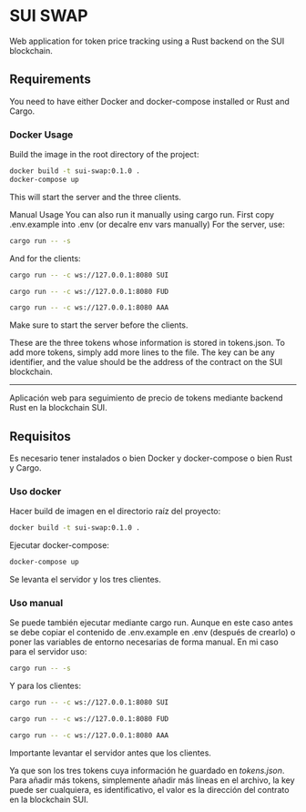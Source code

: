 # SUI SWAP

Web application for token price tracking using a Rust backend on the SUI blockchain.

## Requirements

You need to have either Docker and docker-compose installed or Rust and Cargo.

### Docker Usage

Build the image in the root directory of the project:

```bash
docker build -t sui-swap:0.1.0 .
docker-compose up
```

This will start the server and the three clients.

Manual Usage
You can also run it manually using cargo run. First copy .env.example into .env (or decalre env vars manually) For the server, use:

```bash
cargo run -- -s 
```

And for the clients:

```bash
cargo run -- -c ws://127.0.0.1:8080 SUI
```

```bash
cargo run -- -c ws://127.0.0.1:8080 FUD
```

```bash
cargo run -- -c ws://127.0.0.1:8080 AAA
```

Make sure to start the server before the clients.

These are the three tokens whose information is stored in tokens.json. To add more tokens, simply add more lines to the file. The key can be any identifier, and the value should be the address of the contract on the SUI blockchain.

---

Aplicación web para seguimiento de precio de tokens mediante backend Rust en la blockchain SUI.

## Requisitos

Es necesario tener instalados o bien Docker y docker-compose o bien Rust y Cargo.

### Uso docker

Hacer build de imagen en el directorio raíz del proyecto:

```bash
docker build -t sui-swap:0.1.0 .
```

Ejecutar docker-compose:

```bash
docker-compose up
```

Se levanta el servidor y los tres clientes.

### Uso manual

Se puede también ejecutar mediante cargo run. Aunque en este caso antes se debe copiar el contenido de .env.example en .env (después de crearlo) o poner las variables de entorno necesarias de forma manual. En mi caso para el servidor uso:

```bash
cargo run -- -s 
```

Y para los clientes:

```bash
cargo run -- -c ws://127.0.0.1:8080 SUI
```

```bash
cargo run -- -c ws://127.0.0.1:8080 FUD
```

```bash
cargo run -- -c ws://127.0.0.1:8080 AAA
```

Importante levantar el servidor antes que los clientes.

Ya que son los tres tokens cuya información he guardado en *tokens.json*. Para añadir más tokens, simplemente añadir más líneas en el archivo, la key puede ser cualquiera, es identificativo, el valor es la dirección del contrato en la blockchain SUI.
